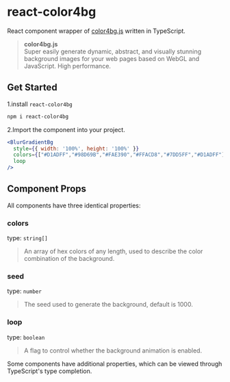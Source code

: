 # react-color4bg

React component wrapper of [color4bg.js](https://github.com/winterx/color4bg.js) written in TypeScript.

> **color4bg.js**  
> Super easily generate dynamic, abstract, and visually stunning background images for your web pages based on WebGL and JavaScript. High performance.

## Get Started

1.install `react-color4bg`

```bash
npm i react-color4bg
```

2.Import the component into your project.

```jsx
<BlurGradientBg
  style={{ width: '100%', height: '100%' }}
  colors={["#D1ADFF","#98D69B","#FAE390","#FFACD8","#7DD5FF","#D1ADFF"]}
  loop
/>
```

## Component Props

All components have three identical properties:

### colors

type: `string[]`

> An array of hex colors of any length, used to describe the color combination of the background.

### seed

type: `number`

> The seed used to generate the background, default is 1000.

### loop

type: `boolean`

> A flag to control whether the background animation is enabled.

Some components have additional properties, which can be viewed through TypeScript's type completion.
